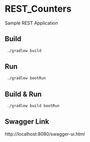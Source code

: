 # REST_Counters
Sample REST Application

## Build
```bash
 ./gradlew build
```
## Run
```bash
 ./gradlew bootRun
```
## Build & Run
```bash
 ./gradlew build bootRun
```

## Swagger Link
http://localhost:8080/swagger-ui.html
